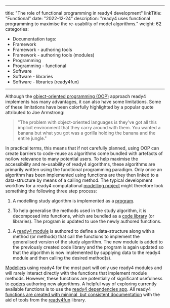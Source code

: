 
---
title: "The role of functional programming in ready4 development"
linkTitle: "Functional"
date: "2022-12-24"
description: "ready4 uses functional programming to maximise the re-usability of model algorithms."
weight: 62
categories: 
- Documentation
tags: 
- Framework
- Framework - authoring tools
- Framework - authoring tools (modules)
- Programming
- Programming - functional
- Software
- Software - libraries
- Software - libraries (ready4fun)
---

Although the [object-oriented programming (OOP)](/docs/framework/implementation/paradigm/object-oriented/) approach ready4 implements has many advantages, it can also have some limitations. Some of these limitations have been colorfully highlighted by a popular quote attributed to Joe Armstrong:

> "The problem with object-oriented languages is they've got all this implicit environment that they carry around with them. You wanted a banana but what you got was a gorilla holding the banana and the entire jungle."

In practical terms, this means that if not carefully planned, using OOP can create barriers to code-reuse as algorithms come bundled with artefacts of no/low relevance to many potential users. To help maximise the accessibility and re-usability of ready4 algorithms, these algorithms are primarily written using the functional programming paradigm. Only once an algorithm has been implemented using functions are they then linked to a data-structure by means of a calling method. The typical development workflow for a ready4 computational [modelling project](/docs/getting-started/concepts/project/) might therefore look something the following three step process:

1. A modelling study algorithm is implemented as a [program](/docs/getting-started/software/executables/programs/).

2. To help generalise the methods used in the study algorithm, it is decomposed into functions, which are bundled as a [code library](/docs/getting-started/software/libraries/) (or libraries). The program is updated to use the newly authored functions.

3. A [ready4 module](/docs/framework/implementation/modularity/) is authored to define a data-structure along with a method (or methods) that call the functions to implement the generalised version of the study algorithm. The new module is added to the previously created code library and the program is again updated so that the algorithm is now implemented by supplying data to the ready4 module and then calling the desired method(s).

[Modellers](/docs/getting-started/users/modeller/) using ready4 for the most part will only use ready4 modules and will rarely interact directly with the functions that implement module methods. However, these functions are potentially of significant usefulness to [coders](/docs/getting-started/users/coder/) authoring new algorithms. A helpful way of exploring currently available functions is to use the [ready4 dependencies app](/docs/getting-started/software/libraries/dependencies/). All ready4 [functions are created with minimal, but consistent documentation](/docs/model/authoring-modules/authoring-algorithms/) with the aid of tools from the [ready4fun](https://ready4-dev.github.io/ready4fun/) library.
